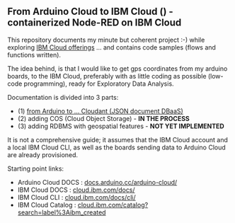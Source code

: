 ## From Arduino Cloud to IBM Cloud () - containerized Node-RED on IBM Cloud

This repository documents my minute but coherent project :-) while exploring [IBM Cloud offerings](https://www.ibm.com/cloud/products/) …
and contains code samples (flows and functions written).

The idea behind, is that I would like to get gps coordinates from my arduino boards, to the IBM Cloud, preferably with as little coding as possible (low-code programming), ready for Exploratory Data Analysis.

Documentation is divided into 3 parts:

 - (1) [from Arduino to … Cloudant (JSON document DBaaS)](./2ibm_cloudant)
 - (2) adding COS (Cloud Object Storage) - **IN THE PROCESS**
 - (3) adding RDBMS with geospatial features - **NOT YET IMPLEMENTED**

It is not a comprehensive guide; it assumes that the IBM Cloud account and a local IBM Cloud CLI, as well as the boards sending data to Arduino Cloud are already provisioned.

Starting point links:

 - Arduino Cloud DOCS : [docs.arduino.cc/arduino-cloud/](https://docs.arduino.cc/arduino-cloud/)
 - IBM Cloud DOCS : [cloud.ibm.com/docs/](https://cloud.ibm.com/docs/)
 - IBM Cloud CLI : [cloud.ibm.com/docs/cli/](https://cloud.ibm.com/docs/cli/)
 - IBM Cloud Catalog : [cloud.ibm.com/catalog?search=label%3Aibm_created](https://cloud.ibm.com/catalog?search=label%3Aibm_created)
